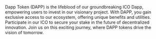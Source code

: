 Dapp Token (DAPP) is the lifeblood of our groundbreaking ICO Dapp, empowering users to invest in our visionary project. With DAPP, you gain exclusive access to our ecosystem, offering unique benefits and utilities. Participate in our ICO to secure your stake in the future of decentralized innovation. Join us on this exciting journey, where DAPP tokens drive the vision of tomorrow.
